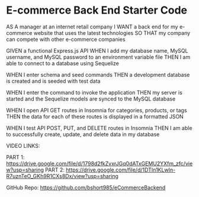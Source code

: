 # E-commerce Back End Starter Code

AS A manager at an internet retail company
I WANT a back end for my e-commerce website that uses the latest technologies
SO THAT my company can compete with other e-commerce companies

GIVEN a functional Express.js API
WHEN I add my database name, MySQL username, and MySQL password to an environment variable file
THEN I am able to connect to a database using Sequelize

WHEN I enter schema and seed commands
THEN a development database is created and is seeded with test data

WHEN I enter the command to invoke the application
THEN my server is started and the Sequelize models are synced to the MySQL database

WHEN I open API GET routes in Insomnia for categories, products, or tags
THEN the data for each of these routes is displayed in a formatted JSON

WHEN I test API POST, PUT, and DELETE routes in Insomnia
THEN I am able to successfully create, update, and delete data in my database

VIDEO LINKS: 

PART 1: https://drive.google.com/file/d/1798d2fkZvxrJGq0dATxGEMU2YXfm_zfc/view?usp=sharing
PART 2: https://drive.google.com/file/d/1DTIn1KLwIn-R7uznTeO_GKh9R1CXs8Dx/view?usp=sharing

GitHub Repo: https://github.com/bshort985/eCommerceBackend

